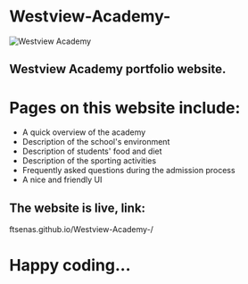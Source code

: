 # Westview-Academy-

<img src="images/school/student1.jpg" alt="Westview Academy">

## Westview Academy portfolio website.

# Pages on this website include:
* A quick overview of the academy
* Description of the school's environment 
* Description of students' food and diet 
* Description of the sporting activities 
* Frequently asked questions during the admission process 
* A nice and friendly UI

## The website is live, link:
ftsenas.github.io/Westview-Academy-/


# Happy coding...

